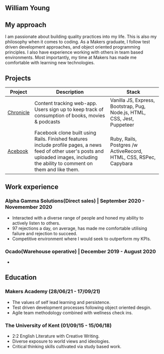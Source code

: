 
## William Young

## My approach

I am passionate about building quality practices into my life. This is also my philosophy when it comes to coding. As a Makers graduate, I follow test driven development approaches, and object oriented programming principles. I also have experience working with others in team based environments. Most importantly, my time at Makers has made me comfortable with learning new technologies.

## Projects
Project | Description | Stack 
--- | --- | --- 
[Chronicle](https://github.com/William-Young-97/chronicle-content-tracker) | Content tracking web-app. Users sign up to keep track of consumption of books, movies & podcasts| Vanilla JS, Express, Bootstrap, Pug, Node.js, HTML, CSS, Jest, Puppeteer
[Acebook]( https://github.com/William-Young-97/acebook-danger-noodles) | Facebook clone built using Rails. Finished features include profile pages, a news feed of other user's posts and uploaded images, including the ability to comment on them and like them.  | Ruby, Rails,  Postgres /w ActiveRecord, HTML, CSS, RSPec, Capybara

## Work experience
### Alpha Gamma Solutions(Direct sales) | September 2020 - Novemember 2020
- Interacted with a diverse range of people and honed my ability to actively listen to others.
- 97 rejections a day, on average, has made me comfortable utilising failure and rejection to succeed.
- Competitive environment where I would seek to outperform my KPIs.

### Ocado(Warehouse operative) | December 2019 - August 2020
-  

## Education
### Makers Academy (28/06/21 - 17/09/21)
- The values of self lead learning and persistence.
- Test driven development processes following object oriented desgin.
- Agile team methodology combined with wellness check ins.

### The University of Kent (01/09/15 - 15/06/18)
- 2:2 English Literature with Creative Writing.
- Diverse exposure to world views and ideologies.
- Critical thinking skills cultivated via study based work.

